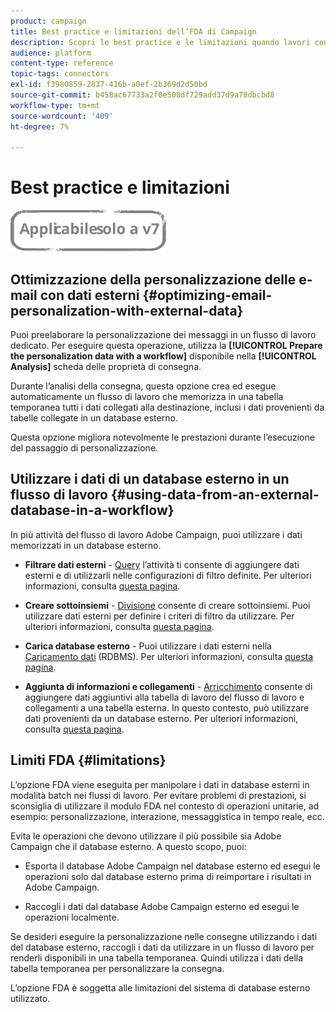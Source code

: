 ```yaml
---
product: campaign
title: Best practice e limitazioni dell’FDA di Campaign
description: Scopri le best practice e le limitazioni quando lavori con un database esterno (FDA)
audience: platform
content-type: reference
topic-tags: connectors
exl-id: f3980859-2837-416b-a0ef-2b369d2d50bd
source-git-commit: b458ac67733a2f0e508df729add37d9a78dbcbd8
workflow-type: tm+mt
source-wordcount: '409'
ht-degree: 7%

---
```


# Best practice e limitazioni

![](../../assets/v7-only.svg)

## Ottimizzazione della personalizzazione delle e-mail con dati esterni {#optimizing-email-personalization-with-external-data}

Puoi preelaborare la personalizzazione dei messaggi in un flusso di lavoro dedicato. Per eseguire questa operazione, utilizza la **[!UICONTROL Prepare the personalization data with a workflow]** disponibile nella **[!UICONTROL Analysis]** scheda delle proprietà di consegna.

Durante l’analisi della consegna, questa opzione crea ed esegue automaticamente un flusso di lavoro che memorizza in una tabella temporanea tutti i dati collegati alla destinazione, inclusi i dati provenienti da tabelle collegate in un database esterno.

Questa opzione migliora notevolmente le prestazioni durante l’esecuzione del passaggio di personalizzazione.

## Utilizzare i dati di un database esterno in un flusso di lavoro {#using-data-from-an-external-database-in-a-workflow}

In più attività del flusso di lavoro Adobe Campaign, puoi utilizzare i dati memorizzati in un database esterno.

* **Filtrare dati esterni** - [Query](../../workflow/using/targeting-data.md#selecting-data) l’attività ti consente di aggiungere dati esterni e di utilizzarli nelle configurazioni di filtro definite. Per ulteriori informazioni, consulta [questa pagina](../../workflow/using/targeting-data.md#selecting-data).

* **Creare sottoinsiemi** - [Divisione](../../workflow/using/split.md) consente di creare sottoinsiemi. Puoi utilizzare dati esterni per definire i criteri di filtro da utilizzare. Per ulteriori informazioni, consulta [questa pagina](../../workflow/using/split.md).

* **Carica database esterno** - Puoi utilizzare i dati esterni nella [Caricamento dati](../../workflow/using/data-loading--rdbms-.md) (RDBMS). Per ulteriori informazioni, consulta [questa pagina](../../workflow/using/data-loading--rdbms-.md).

* **Aggiunta di informazioni e collegamenti** - [Arricchimento](../../workflow/using/enrichment.md) consente di aggiungere dati aggiuntivi alla tabella di lavoro del flusso di lavoro e collegamenti a una tabella esterna. In questo contesto, può utilizzare dati provenienti da un database esterno. Per ulteriori informazioni, consulta [questa pagina](../../workflow/using/enrichment.md).

## Limiti FDA {#limitations}

L’opzione FDA viene eseguita per manipolare i dati in database esterni in modalità batch nei flussi di lavoro. Per evitare problemi di prestazioni, si sconsiglia di utilizzare il modulo FDA nel contesto di operazioni unitarie, ad esempio: personalizzazione, interazione, messaggistica in tempo reale, ecc.

Evita le operazioni che devono utilizzare il più possibile sia Adobe Campaign che il database esterno. A questo scopo, puoi:

* Esporta il database Adobe Campaign nel database esterno ed esegui le operazioni solo dal database esterno prima di reimportare i risultati in Adobe Campaign.

* Raccogli i dati dal database Adobe Campaign esterno ed esegui le operazioni localmente.

Se desideri eseguire la personalizzazione nelle consegne utilizzando i dati del database esterno, raccogli i dati da utilizzare in un flusso di lavoro per renderli disponibili in una tabella temporanea. Quindi utilizza i dati della tabella temporanea per personalizzare la consegna.

L’opzione FDA è soggetta alle limitazioni del sistema di database esterno utilizzato.
